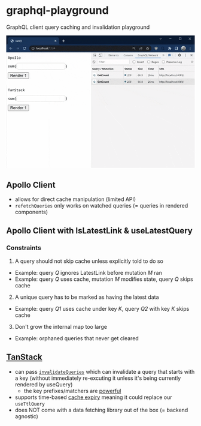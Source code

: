 # graphql-playground

GraphQL client query caching and invalidation playground

![](example.gif)

## Apollo Client

- allows for direct cache manipulation (limited API)
- `refetchQueries` only works on watched queries (= queries in rendered components)

## Apollo Client with IsLatestLink & useLatestQuery

### Constraints

1. A query should not skip cache unless explicitly told to do so
  - Example: query *Q* ignores LatestLink before mutation *M* ran
  - Example: query *Q* uses cache, mutation *M* modifies state, query *Q* skips cache
2. A unique query has to be marked as having the latest data
  - Example: query *Q1* uses cache under key *K*, query *Q2* with key *K* skips cache
3. Don't grow the internal map too large
  - Example: orphaned queries that never get cleared

## [TanStack](https://tanstack.com/query)

- can pass [`invalidateQueries`](https://tanstack.com/query/v4/docs/guides/query-invalidation) which can invalidate a query that starts with a key (without immediately re-excuting it unless it's being currently rendered by useQuery)
	- the key prefixes/matchers are [powerful](https://tanstack.com/query/v4/docs/guides/filters#query-filters)
- supports time-based [cache expiry](https://tanstack.com/query/v4/docs/guides/caching) meaning it could replace our `useTtlQuery`
- does NOT come with a data fetching library out of the box (= backend agnostic)
